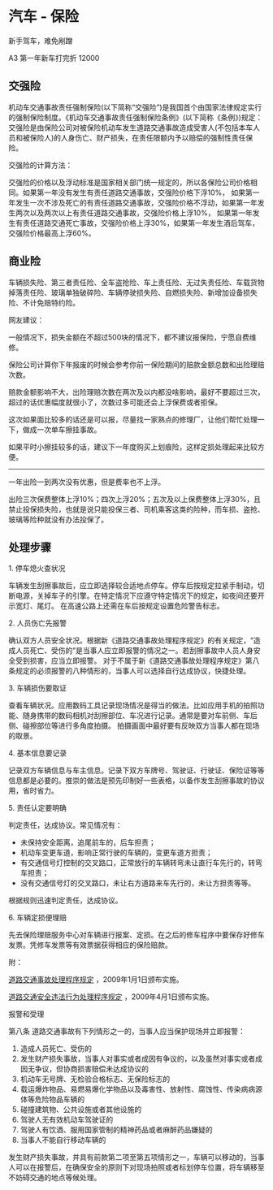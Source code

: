 # 汽车 - 保险

新手驾车，难免剐蹭


A3 第一年新车打完折 12000

## 交强险

机动车交通事故责任强制保险(以下简称“交强险”)是我国首个由国家法律规定实行的强制保险制度。《机动车交通事故责任强制保险条例》(以下简称《条例》)规定：
交强险是由保险公司对被保险机动车发生道路交通事故造成受害人(不包括本车人员和被保险人)的人身伤亡、财产损失，在责任限额内予以赔偿的强制性责任保险。

交强险的计算方法：

交强险的价格以及浮动标准是国家相关部门统一规定的，所以各保险公司价格相同。如果第一年没有发生有责任道路交通事故，交强险价格下浮10%，
如果第一年发生一次不涉及死亡的有责任道路交通事故，交强险价格不浮动，如果第一年发生两次以及两次以上有责任道路交通事故，交强险价格上浮10%，
如果第一年发生有责任道路交通死亡事故，交强险价格上浮30%，如果第一年发生酒后驾车，交强险价格最高上浮60%。

## 商业险

车辆损失险、第三者责任险、全车盗抢险、车上责任险、无过失责任险、车载货物掉落责任险、玻璃单独破碎险、车辆停驶损失险、自燃损失险、新增加设备损失险、不计免赔特约险。

网友建议：

一般情况下，损失金额在不超过500块的情况下，都不建议报保险，宁愿自费维修。

保险公司计算你下年报废的时候会参考你前一保险期间的赔款金额总数和出险理赔次数。

赔款金额影响不大，出险理赔次数在两次及以内都没啥影响，最好不要超过三次，超过的话优惠幅度就很小了，次数过多可能还会上浮保费或者拒保。

这次如果面比较多的话还是可以报，尽量找一家熟点的修理厂，让他们帮忙处理一下，做成一次单车擦挂事故。

如果平时小擦挂较多的话，建议下一年度购买上划痕险，这样定损处理起来比较方便。

****

一年出险一到两次没有优惠，但是费率也不上浮。

出险三次保费整体上浮10%；四次上浮20%；五次及以上保费整体上浮30%，且禁止投保损失险，也就是说只能投保三者、司机乘客这类的险种，而车损、盗抢、玻璃等险种就没有办法投保了。


## 处理步骤

1\. 停车熄火查状况

车辆发生刮擦事故后，应立即选择较合适地点停车。停车后按规定拉紧手制动，切断电源，关掉车子的引擎。在特定情况下应遵守特定情况下的规定，如夜间还要开示宽灯、尾灯。
在高速公路上还需在车后按规定设置危险警告标志。

2\. 人员伤亡先报警

确认双方人员安全状况。根据新《道路交通事故处理程序规定》的有关规定，“造成人员死亡、受伤的”是当事人应立即报警的情况之一。若刮擦事故中人员人身安全受到损害，应当立即报警。
对于不属于新《道路交通事故处理程序规定》第八条规定的必须报警的八种情形的，当事人可以选择自行达成协议，快捷处理。

3\. 车辆损伤要取证

查看车辆状况。应用数码工具记录现场情况是得当的做法。比如应用手机的拍照功能、随身携带的数码相机对刮擦部位、车况进行记录。通常是要对车前侧、车后侧、碰擦部位等进行多角度拍摄。
拍摄画面中最好要有反映双方当事人都在现场的取景。

4\. 基本信息要记录

记录双方车辆信息与车主信息。记录下双方车牌号、驾驶证、行驶证、保险证等等信息都是必要的。推崇的做法是预先印制好一些表格，以备作发生刮擦事故的协议用，省时省力。

5\. 责任认定要明确

判定责任，达成协议。常见情况有：

* 未保持安全距离，追尾前车的，后车担责；
* 机动车变更车道，影响正常行驶的车辆的，变更车道方担责；
* 有交通信号灯控制的交叉路口，正常放行的车辆转弯未让直行车先行的，转弯车担责；
* 没有交通信号灯的交叉路口，未让右方道路来车先行的，未让方担责等等。

根据规则迅速判定责任，达成协议。

6\. 车辆定损便理赔

先去保险理赔服务中心对车辆进行报案、定损。在之后的修车程序中要保存好修车发票。凭修车发票等有效票据获得相应的保险赔款。

附：

[道路交通事故处理程序规定](http://www.mps.gov.cn/n16/n1282/n3493/n3823/n442207/1528841.html) <sup><i class="fa fa-external-link fa-fw"></i></sup>，2009年1月1日颁布实施。

[道路交通安全违法行为处理程序规定](http://www.mps.gov.cn/n16/n85753/n85885/1851099.html) <sup><i class="fa fa-external-link fa-fw"></i></sup>，2009年4月1日颁布实施。

报警和受理

第八条 道路交通事故有下列情形之一的，当事人应当保护现场并立即报警：

1. 造成人员死亡、受伤的
1. 发生财产损失事故，当事人对事实或者成因有争议的，以及虽然对事实或者成因无争议，但协商损害赔偿未达成协议的
1. 机动车无号牌、无检验合格标志、无保险标志的
1. 载运爆炸物品、易燃易爆化学物品以及毒害性、放射性、腐蚀性、传染病病源体等危险物品车辆的
1. 碰撞建筑物、公共设施或者其他设施的
1. 驾驶人无有效机动车驾驶证的
1. 驾驶人有饮酒、服用国家管制的精神药品或者麻醉药品嫌疑的
1. 当事人不能自行移动车辆的

发生财产损失事故，并具有前款第二项至第五项情形之一，车辆可以移动的，当事人可以在报警后，在确保安全的原则下对现场拍照或者标划停车位置，将车辆移至不妨碍交通的地点等候处理。